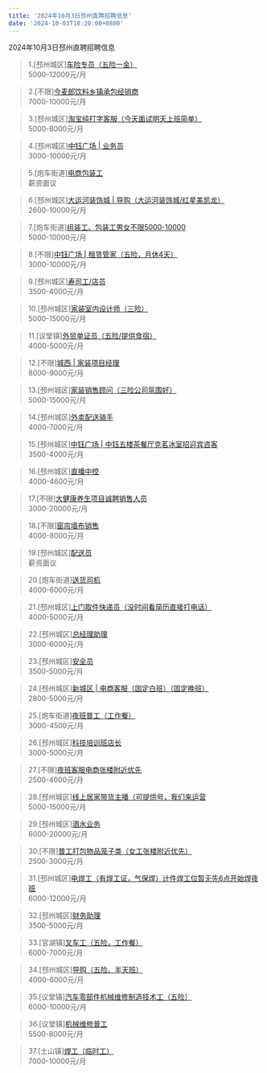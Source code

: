 ```yaml
---
title: '2024年10月3日邳州直聘招聘信息'
date: '2024-10-03T18:20:00+0800'
---
```

2024年10月3日邳州直聘招聘信息
<!--more-->
>1.[邳州城区][车险专员（五险一金）](https://www.pizhouzhipin.com/job/30525)<br>
>5000-12000元/月

>2.[不限][今麦郎饮料乡镇承包经销商](https://www.pizhouzhipin.com/job/24537)<br>
>7000-10000元/月

>3.[邳州城区][淘宝纯打字客服（今天面试明天上班简单）](https://www.pizhouzhipin.com/job/36818)<br>
>5000-8000元/月

>4.[邳州城区][中钰广场 | 业务员](https://www.pizhouzhipin.com/job/37673)<br>
>3000-10000元/月

>5.[炮车街道][电商包装工](https://www.pizhouzhipin.com/job/32250)<br>
>薪资面议

>6.[邳州城区][大运河装饰城 | 导购（大运河装饰城/红星美凯龙）](https://www.pizhouzhipin.com/job/26212)<br>
>2600-10000元/月

>7.[炮车街道][组装工、包装工男女不限5000-10000](https://www.pizhouzhipin.com/job/36719)<br>
>5000-10000元/月

>8.[不限][中钰广场 | 租赁管家（五险，月休4天）](https://www.pizhouzhipin.com/job/36443)<br>
>3000-10000元/月

>9.[邳州城区][寿司工/店员](https://www.pizhouzhipin.com/job/37271)<br>
>3500-4000元/月

>10.[邳州城区][家装室内设计师（三险）](https://www.pizhouzhipin.com/job/17714)<br>
>5000-15000元/月

>11.[议堂镇][外贸单证员（五险/提供食宿）](https://www.pizhouzhipin.com/job/33725)<br>
>4000-5000元/月

>12.[不限][城西 | 家装项目经理](https://www.pizhouzhipin.com/job/34754)<br>
>8000-9000元/月

>13.[邳州城区][家装销售顾问（三险公司氛围好）](https://www.pizhouzhipin.com/job/15739)<br>
>5000-15000元/月

>14.[邳州城区][外卖配送骑手](https://www.pizhouzhipin.com/job/36574)<br>
>4000-7000元/月

>15.[邳州城区][中钰广场 | 中钰五楼茶餐厅克茗冰室招迎宾咨客](https://www.pizhouzhipin.com/job/37681)<br>
>3500-4000元/月

>16.[邳州城区][直播中控](https://www.pizhouzhipin.com/job/33970)<br>
>4000-4600元/月

>17.[不限][大健康养生项目诚聘销售人员](https://www.pizhouzhipin.com/job/37675)<br>
>3000-20000元/月

>18.[不限][窗帘墙布销售](https://www.pizhouzhipin.com/job/37677)<br>
>4000-8000元/月

>19.[邳州城区][配送员](https://www.pizhouzhipin.com/job/36581)<br>
>薪资面议

>20.[炮车街道][送货司机](https://www.pizhouzhipin.com/job/28587)<br>
>4000-6000元/月

>21.[邳州城区][上门取件快递员（没时间看简历直接打电话）](https://www.pizhouzhipin.com/job/37280)<br>
>4000-5000元/月

>22.[邳州城区][总经理助理](https://www.pizhouzhipin.com/job/37689)<br>
>3000-6000元/月

>23.[邳州城区][安全员](https://www.pizhouzhipin.com/job/37614)<br>
>3500-5000元/月

>24.[邳州城区][新城区 | 电商客服（固定白班）（固定晚班）](https://www.pizhouzhipin.com/job/36270)<br>
>2800-5000元/月

>25.[炮车街道][夜班普工（工作餐）](https://www.pizhouzhipin.com/job/22159)<br>
>3000-4500元/月

>26.[邳州城区][科技培训班店长](https://www.pizhouzhipin.com/job/37691)<br>
>3000-5000元/月

>27.[不限][夜班客服电商张楼附近优先](https://www.pizhouzhipin.com/job/36510)<br>
>2500-4000元/月

>28.[邳州城区][线上居家带货主播（可提供号，我们来运营](https://www.pizhouzhipin.com/job/36318)<br>
>5000-15000元/月

>29.[邳州城区][酒水业务](https://www.pizhouzhipin.com/job/37690)<br>
>6000-20000元/月

>30.[不限][普工打包物品笼子类（女工张楼附近优先）](https://www.pizhouzhipin.com/job/36391)<br>
>2500-3000元/月

>31.[邳州城区][电焊工（有焊工证，气保焊）计件焊工位暂无先6点开始焊夜班](https://www.pizhouzhipin.com/job/30037)<br>
>6000-12000元/月

>32.[邳州城区][财务助理](https://www.pizhouzhipin.com/job/37615)<br>
>3500-5000元/月

>33.[官湖镇][叉车工（五险，工作餐）](https://www.pizhouzhipin.com/job/32799)<br>
>6000-7000元/月

>34.[邳州城区][导购（五险、半天班）](https://www.pizhouzhipin.com/job/33385)<br>
>4000-6000元/月

>35.[议堂镇][汽车零部件机械维修制造技术工（五险）](https://www.pizhouzhipin.com/job/37577)<br>
>6000-10000元/月

>36.[议堂镇][机械维修普工](https://www.pizhouzhipin.com/job/37663)<br>
>5500-8000元/月

>37.[土山镇][焊工（临时工）](https://www.pizhouzhipin.com/job/15033)<br>
>7000-10000元/月

